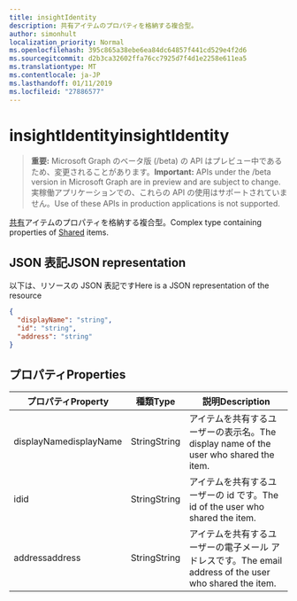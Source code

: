 ```yaml
---
title: insightIdentity
description: 共有アイテムのプロパティを格納する複合型。
author: simonhult
localization_priority: Normal
ms.openlocfilehash: 395c865a38ebe6ea84dc64857f441cd529e4f2d6
ms.sourcegitcommit: d2b3ca32602ffa76cc7925d7f4d1e2258e611ea5
ms.translationtype: MT
ms.contentlocale: ja-JP
ms.lasthandoff: 01/11/2019
ms.locfileid: "27886577"
---
```

# <a name="insightidentity"></a><span data-ttu-id="0d21b-103">insightIdentity</span><span class="sxs-lookup"><span data-stu-id="0d21b-103">insightIdentity</span></span>

> <span data-ttu-id="0d21b-104">**重要:** Microsoft Graph のベータ版 (/beta) の API はプレビュー中であるため、変更されることがあります。</span><span class="sxs-lookup"><span data-stu-id="0d21b-104">**Important:** APIs under the /beta version in Microsoft Graph are in preview and are subject to change.</span></span> <span data-ttu-id="0d21b-105">実稼働アプリケーションでの、これらの API の使用はサポートされていません。</span><span class="sxs-lookup"><span data-stu-id="0d21b-105">Use of these APIs in production applications is not supported.</span></span>

<span data-ttu-id="0d21b-106">[共有](insights-shared.md)アイテムのプロパティを格納する複合型。</span><span class="sxs-lookup"><span data-stu-id="0d21b-106">Complex type containing properties of [Shared](insights-shared.md) items.</span></span> 

## <a name="json-representation"></a><span data-ttu-id="0d21b-107">JSON 表記</span><span class="sxs-lookup"><span data-stu-id="0d21b-107">JSON representation</span></span>
<span data-ttu-id="0d21b-108">以下は、リソースの JSON 表記です</span><span class="sxs-lookup"><span data-stu-id="0d21b-108">Here is a JSON representation of the resource</span></span>

```json
{
  "displayName": "string",
  "id": "string",
  "address": "string"
}
```

## <a name="properties"></a><span data-ttu-id="0d21b-109">プロパティ</span><span class="sxs-lookup"><span data-stu-id="0d21b-109">Properties</span></span>

| <span data-ttu-id="0d21b-110">プロパティ</span><span class="sxs-lookup"><span data-stu-id="0d21b-110">Property</span></span>              | <span data-ttu-id="0d21b-111">種類</span><span class="sxs-lookup"><span data-stu-id="0d21b-111">Type</span></span>          | <span data-ttu-id="0d21b-112">説明</span><span class="sxs-lookup"><span data-stu-id="0d21b-112">Description</span></span>  |
| -------------         |-----------    | -------------|
| <span data-ttu-id="0d21b-113">displayName</span><span class="sxs-lookup"><span data-stu-id="0d21b-113">displayName</span></span>       | <span data-ttu-id="0d21b-114">String</span><span class="sxs-lookup"><span data-stu-id="0d21b-114">String</span></span>          | <span data-ttu-id="0d21b-115">アイテムを共有するユーザーの表示名。</span><span class="sxs-lookup"><span data-stu-id="0d21b-115">The display name of the user who shared the item.</span></span> |
| <span data-ttu-id="0d21b-116">id</span><span class="sxs-lookup"><span data-stu-id="0d21b-116">id</span></span>              | <span data-ttu-id="0d21b-117">String</span><span class="sxs-lookup"><span data-stu-id="0d21b-117">String</span></span>        | <span data-ttu-id="0d21b-118">アイテムを共有するユーザーの id です。</span><span class="sxs-lookup"><span data-stu-id="0d21b-118">The id of the user who shared the item.</span></span>     |
| <span data-ttu-id="0d21b-119">address</span><span class="sxs-lookup"><span data-stu-id="0d21b-119">address</span></span>             | <span data-ttu-id="0d21b-120">String</span><span class="sxs-lookup"><span data-stu-id="0d21b-120">String</span></span>      | <span data-ttu-id="0d21b-121">アイテムを共有するユーザーの電子メール アドレスです。</span><span class="sxs-lookup"><span data-stu-id="0d21b-121">The email address of the user who shared the item.</span></span>  |
